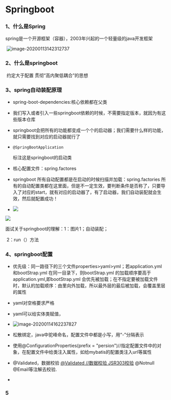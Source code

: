 # Springboot

### 1、什么是Spring

​		spring是一个开源框架（容器），2003年兴起的一个轻量级的java开发框架

​		![image-20200113142312737](C:\Users\sunshine\AppData\Roaming\Typora\typora-user-images\image-20200113142312737.png)

### 2、什么是springboot

​     	约定大于配置     贯彻“高内聚低耦合”的思想



### 3、spring自动装配原理

-   spring-boot-dependencies:核心依赖都在父类

- 我们写入或者引入一些springboot依赖的时候，不需要指定版本，就因为有这些版本仓库

- springboot会把所有的功能都变成一个个的启动器；我们需要什么样的功能，就只需要找到对应的启动器就行了

- ```
  @SpringBootApplication
  ```

  标注这是springboot的启动类
  

- 核心配置文件：spring.factores

- springboot 所有自动配置都是在启动的时候扫描并加载：spring.factories 所有的自动配置类都在这里面，但是不一定生效，要判断条件是否称了，只要导入了对应的start，就有对应的启动器了，有了启动器，我们自动装配就会生效，然后就配置成功！

- ![](https://note.youdao.com/yws/api/personal/file/EF5404E0E7B94AD6AF12A286A7DDECE9?method=download&shareKey=f0a048cec1e25936f391b74db15a2b38)



![](https://note.youdao.com/yws/api/personal/file/C3FFC5D1A9DD41559F074B4853780C22?method=download&shareKey=09b0272ad1a5343edadf2afdd1110cd9)

面试关于springboot的理解：1：图片1；自动装配；

​												   2：run（）方法



### 4、springboot配置

- 优先级：同一路径下的三个文件properties>yaml>yml；若application.yml 和bootStrap.yml 在同一目录下，则bootStrap.yml 的加载顺序要高于application.yml,即bootStrap.yml 会优先被加载；在不指定要被加载文件时，默认的加载顺序：由里向外加载，所以最外层的最后被加载，会覆盖里层的属性
- yaml对空格要求严格
- yaml可以给实体类赋值，
- ![image-20200114162237827](https://note.youdao.com/yws/api/personal/file/3914B406D0D54BC581E6F6B7BD8D418C?method=download&shareKey=0eb556aa2f69235a2bf9340779c957d0)
- 松散绑定，java中驼峰命名，配置文件中都是小写，用“-”分隔表示

- 使用@ConfigurationProperties(prefix = "persion")//指定配置文件中的对象，在配置文件中给类注入属性，如给mybatis的配置类注入url等属性
- @Validated，数据校验  <u>@Validated //数据校验 JSR303校验</u>   @Notnull @Email等注解去校验.
- 





### 5
